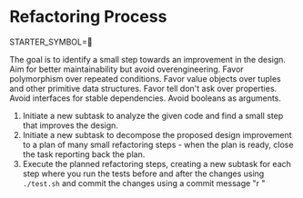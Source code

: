 # Refactoring Process

STARTER_SYMBOL=🧹

The goal is to identify a small step towards an improvement in the design. 
Aim for better maintainability but avoid overengineering. 
Favor polymorphism over repeated conditions.
Favor value objects over tuples and other primitive data structures.
Favor tell don't ask over properties.
Avoid interfaces for stable dependencies.
Avoid booleans as arguments.

1. Initiate a new subtask to analyze the given code and find a small step that improves the design.
2. Initiate a new subtask to decompose the proposed design improvement to a plan of many small refactoring steps - when the plan is ready, close the task reporting back the plan.
3. Execute the planned refactoring steps, creating a new subtask for each step where you run the tests before and after the changes using `./test.sh` and commit the changes using a commit message "r <message>"

